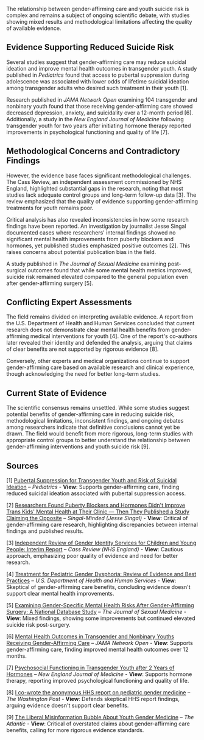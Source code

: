 The relationship between gender-affirming care and youth suicide risk is complex and remains a subject of ongoing scientific debate, with studies showing mixed results and methodological limitations affecting the quality of available evidence.

## Evidence Supporting Reduced Suicide Risk

Several studies suggest that gender-affirming care may reduce suicidal ideation and improve mental health outcomes in transgender youth. A study published in *Pediatrics* found that access to pubertal suppression during adolescence was associated with lower odds of lifetime suicidal ideation among transgender adults who desired such treatment in their youth [1]. 

Research published in *JAMA Network Open* examining 104 transgender and nonbinary youth found that those receiving gender-affirming care showed decreased depression, anxiety, and suicidality over a 12-month period [6]. Additionally, a study in the *New England Journal of Medicine* following transgender youth for two years after initiating hormone therapy reported improvements in psychological functioning and quality of life [7].

## Methodological Concerns and Contradictory Findings

However, the evidence base faces significant methodological challenges. The Cass Review, an independent assessment commissioned by NHS England, highlighted substantial gaps in the research, noting that most studies lack adequate control groups and long-term follow-up data [3]. The review emphasized that the quality of evidence supporting gender-affirming treatments for youth remains poor.

Critical analysis has also revealed inconsistencies in how some research findings have been reported. An investigation by journalist Jesse Singal documented cases where researchers' internal findings showed no significant mental health improvements from puberty blockers and hormones, yet published studies emphasized positive outcomes [2]. This raises concerns about potential publication bias in the field.

A study published in *The Journal of Sexual Medicine* examining post-surgical outcomes found that while some mental health metrics improved, suicide risk remained elevated compared to the general population even after gender-affirming surgery [5].

## Conflicting Expert Assessments

The field remains divided on interpreting available evidence. A report from the U.S. Department of Health and Human Services concluded that current research does not demonstrate clear mental health benefits from gender-affirming medical interventions for youth [4]. One of the report's co-authors later revealed their identity and defended the analysis, arguing that claims of clear benefits are not supported by rigorous evidence [8].

Conversely, other experts and medical organizations continue to support gender-affirming care based on available research and clinical experience, though acknowledging the need for better long-term studies.

## Current State of Evidence

The scientific consensus remains unsettled. While some studies suggest potential benefits of gender-affirming care in reducing suicide risk, methodological limitations, inconsistent findings, and ongoing debates among researchers indicate that definitive conclusions cannot yet be drawn. The field would benefit from more rigorous, long-term studies with appropriate control groups to better understand the relationship between gender-affirming interventions and youth suicide risk [9].

## Sources

[1] [Pubertal Suppression for Transgender Youth and Risk of Suicidal Ideation](https://publications.aap.org/pediatrics/article-abstract/145/2/e20191725/68259/Pubertal-Suppression-for-Transgender-Youth-and?redirectedFrom=fulltext) – *Pediatrics* - **View**: Supports gender-affirming care, finding reduced suicidal ideation associated with pubertal suppression access.

[2] [Researchers Found Puberty Blockers and Hormones Didn't Improve Trans Kids' Mental Health at Their Clinic — Then They Published a Study Claiming the Opposite](https://jessesingal.substack.com/p/researchers-found-puberty-blockers) – *Singal-Minded (Jesse Singal)* - **View**: Critical of gender-affirming care research, highlighting discrepancies between internal findings and published results.

[3] [Independent Review of Gender Identity Services for Children and Young People: Interim Report](https://webarchive.nationalarchives.gov.uk/ukgwa/20250310143846mp_/https://cass.independent-review.uk/wp-content/uploads/2022/03/Cass-Review-Interim-Report-Final-Web-Accessible.pdf) – *Cass Review (NHS England)* - **View**: Cautious approach, emphasizing poor quality of evidence and need for better research.

[4] [Treatment for Pediatric Gender Dysphoria: Review of Evidence and Best Practices](https://archive.jwest.org/Research/DHHS2025-GenderDysphoria.pdf) – *U.S. Department of Health and Human Services* - **View**: Skeptical of gender-affirming care benefits, concluding evidence doesn't support clear mental health improvements.

[5] [Examining Gender-Specific Mental Health Risks After Gender-Affirming Surgery: A National Database Study](https://academic.oup.com/jsm/article-abstract/22/4/645/8042063) – *The Journal of Sexual Medicine* - **View**: Mixed findings, showing some improvements but continued elevated suicide risk post-surgery.

[6] [Mental Health Outcomes in Transgender and Nonbinary Youths Receiving Gender-Affirming Care](https://pubmed.ncbi.nlm.nih.gov/35212746/) – *JAMA Network Open* - **View**: Supports gender-affirming care, finding improved mental health outcomes over 12 months.

[7] [Psychosocial Functioning in Transgender Youth after 2 Years of Hormones](https://pubmed.ncbi.nlm.nih.gov/36652355/) – *New England Journal of Medicine* - **View**: Supports hormone therapy, reporting improved psychological functioning and quality of life.

[8] [I co-wrote the anonymous HHS report on pediatric gender medicine](https://www.washingtonpost.com/opinions/2025/06/26/hhs-review-anonymous-author/) – *The Washington Post* - **View**: Defends skeptical HHS report findings, arguing evidence doesn't support clear benefits.

[9] [The Liberal Misinformation Bubble About Youth Gender Medicine](https://www.theatlantic.com/ideas/archive/2025/06/transgender-youth-skrmetti/683350/) – *The Atlantic* - **View**: Critical of overstated claims about gender-affirming care benefits, calling for more rigorous evidence standards.
